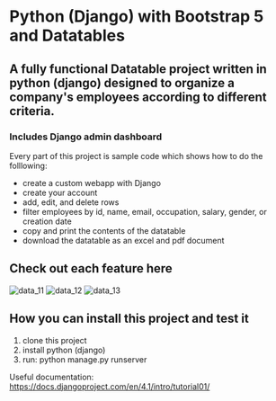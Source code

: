 # Python (Django) with Bootstrap 5 and Datatables

## A fully functional Datatable project written in python (django) designed to organize a company's employees according to different criteria.
### Includes Django admin dashboard


Every part of this project is sample code which shows how to do the folllowing:

* create a custom webapp with Django
* create your account 
* add, edit, and delete rows 
* filter employees by id, name, email, occupation, salary, gender, or creation date
* copy and print the contents of the datatable
* download the datatable as an excel and pdf document


## Check out each feature here
![data_11](https://user-images.githubusercontent.com/98499720/210342245-467b5577-00ef-4211-b061-4fc7d821f5a8.gif)
![data_12](https://user-images.githubusercontent.com/98499720/210342259-d6d514bb-8d77-4623-b2e9-2eb6a7aa24e4.gif)
![data_13](https://user-images.githubusercontent.com/98499720/210342267-d1e33235-aaa1-40c9-9a01-f42831b8fbd9.gif)


## How you can install this project and test it
1. clone this project
2. install python (django)
3. run: python manage.py runserver

Useful documentation: https://docs.djangoproject.com/en/4.1/intro/tutorial01/
